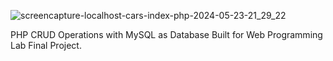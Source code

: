 ![screencapture-localhost-cars-index-php-2024-05-23-21_29_22](https://github.com/hideffrand/php-crud/assets/126230166/557dbf2a-774d-4595-b4e1-fadbd3fb339c)

PHP CRUD Operations with MySQL as Database
Built for Web Programming Lab Final Project.

